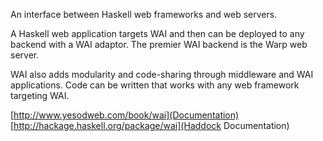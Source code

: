 An interface between Haskell web frameworks and web servers.

A Haskell web application targets WAI and then can be deployed to any backend with a WAI adaptor.
The premier WAI backend is the Warp web server.

WAI also adds modularity and code-sharing through middleware and WAI applications.
Code can be written that works with any web framework targeting WAI.

[http://www.yesodweb.com/book/wai](Documentation)
[http://hackage.haskell.org/package/wai](Haddock Documentation)
